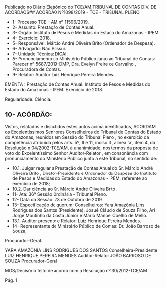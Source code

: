 Publicado  no  Diário  Eletrônico do TCE/AM,TRIBUNAL DE CONTAS DIV. DE ACÓRDÃOS## ACÓRDÃO Nº1098/2019 - TCE - TRIBUNAL PLENO

- 1- Processo TCE - AM nº 11596/2019.
- 2- Assunto: Prestação de Contas Anual.
- 3- Órgão: Instituto de Pesos e Medidas do Estado do Amazonas - IPEM.
- 4- Exercício: 2018.
- 5- Responsável: Márcio André Oliveira Brito (Ordenador de Despesa).
- 6- Advogado: Não Possui.
- 7- Unidade Técnica: DICAI.
- 8- Pronunciamento  do  Ministério  Público  junto  ao  Tribunal  de  Contas: Parecer  nº 5687/2019-DMP, Dra. Evelyn Freire de Carvalho , Procuradora de Contas.
- 9- Relator: Auditor Luiz Henrique Pereira Mendes.

EMENTA :  Prestação  de  Contas  Anual.  Instituto  de Pesos e Medidas do Estado do Amazonas - IPEM. Exercício de 2018.

Regularidade. Ciência.

## 10-  ACÓRDÃO:

Vistos, relatados e discutidos estes autos acima identificados, ACORDAM os Excelentíssimos Senhores Conselheiros do Tribunal de Contas do Estado do Amazonas, reunidos em Sessão do Tribunal Pleno , no exercício da competência atribuída pelos arts. 5º, II e 11, inciso III, alínea 'a', item 4, da Resolução n.04/2002-TCE/AM, à unanimidade, nos termos da proposta de voto do Excelentíssimo Senhor Auditor-Relator , em consonância com pronunciamento do Ministério Público junto a este Tribunal, no sentido de:

- 10.1. Julgar  regular a  Prestação  de  Contas  Anual  do Sr.  Márcio  André Oliveira Brito , Diretor-Presidente e Ordenador  de  Despesa  do Instituto  de  Pesos  e  Medidas  do  Estado  do  Amazonas  -  IPEM, referente ao exercício de 2018;
- 10.2. Dar ciência ao Sr. Márcio André Oliveira Brito .
- 11-  Ata: 36ª Sessão Ordinária - Tribunal Pleno.
- 12-  Data da Sessão: 23 de Outubro de 2019
- 13-  Especificação  do  quorum: Conselheiros: Yara  Amazônia  Lins  Rodrigues  dos Santos  (Presidente),  Josué  Cláudio  de  Souza  Filho,  Ari  Jorge  Moutinho  da  Costa Júnior e Mario Manoel Coelho de Mello.
- 13.1. Auditor presente e Relator: Luiz Henrique Pereira Mendes.
- 14-  Representante  do  Ministério  Público  de  Contas: Dr. João  Barroso  de  Souza,

Procurador-Geral.

YARA AMAZÔNIA LINS RODRIGUES DOS SANTOS Conselheira-Presidente LUIZ HENRIQUE PEREIRA MENDES Auditor-Relator JOÃO BARROSO DE SOUZA Procurador-Geral

MGS/Decisório feito de acordo com a Resolução nº 30/2012-TCE/AM

Pág. 1